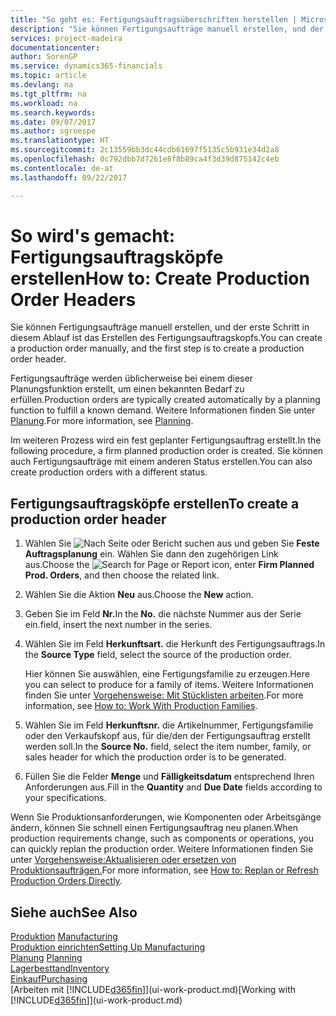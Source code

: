 ```yaml
---
title: "So geht es: Fertigungsauftragsüberschriften herstellen | Microsoft Docs"
description: "Sie können Fertigungsaufträge manuell erstellen, und der erste Schritt in diesem Ablauf ist das Erstellen des Fertigungsauftragskopfs."
services: project-madeira
documentationcenter: 
author: SorenGP
ms.service: dynamics365-financials
ms.topic: article
ms.devlang: na
ms.tgt_pltfrm: na
ms.workload: na
ms.search.keywords: 
ms.date: 09/07/2017
ms.author: sgroespe
ms.translationtype: HT
ms.sourcegitcommit: 2c13559bb3dc44cdb61697f5135c5b931e34d2a8
ms.openlocfilehash: 0c792dbb7d7261e8f8b89ca4f3d39d875142c4eb
ms.contentlocale: de-at
ms.lasthandoff: 09/22/2017

---
```

# <a name="how-to-create-production-order-headers"></a><span data-ttu-id="f6ea3-103">So wird's gemacht: Fertigungsauftragsköpfe erstellen</span><span class="sxs-lookup"><span data-stu-id="f6ea3-103">How to: Create Production Order Headers</span></span>
<span data-ttu-id="f6ea3-104">Sie können Fertigungsaufträge manuell erstellen, und der erste Schritt in diesem Ablauf ist das Erstellen des Fertigungsauftragskopfs.</span><span class="sxs-lookup"><span data-stu-id="f6ea3-104">You can create a production order manually, and the first step is to create a production order header.</span></span>

<span data-ttu-id="f6ea3-105">Fertigungsaufträge werden üblicherweise bei einem dieser Planungsfunktion erstellt, um einen bekannten Bedarf zu erfüllen.</span><span class="sxs-lookup"><span data-stu-id="f6ea3-105">Production orders are typically created automatically by a planning function to fulfill a known demand.</span></span> <span data-ttu-id="f6ea3-106">Weitere Informationen finden Sie unter [Planung](production-planning.md).</span><span class="sxs-lookup"><span data-stu-id="f6ea3-106">For more information, see [Planning](production-planning.md).</span></span>   

<span data-ttu-id="f6ea3-107">Im weiteren Prozess wird ein fest geplanter Fertigungsauftrag erstellt.</span><span class="sxs-lookup"><span data-stu-id="f6ea3-107">In the following procedure, a firm planned production order is created.</span></span> <span data-ttu-id="f6ea3-108">Sie können auch Fertigungsaufträge mit einem anderen Status erstellen.</span><span class="sxs-lookup"><span data-stu-id="f6ea3-108">You can also create production orders with a different status.</span></span>  

## <a name="to-create-a-production-order-header"></a><span data-ttu-id="f6ea3-109">Fertigungsauftragsköpfe erstellen</span><span class="sxs-lookup"><span data-stu-id="f6ea3-109">To create a production order header</span></span>  
1.  <span data-ttu-id="f6ea3-110">Wählen Sie ![Nach Seite oder Bericht suchen](media/ui-search/search_small.png "Symbol nach Seite oder Bericht suchen ") aus und geben Sie **Feste Auftragsplanung** ein. Wählen Sie dann den zugehörigen Link aus.</span><span class="sxs-lookup"><span data-stu-id="f6ea3-110">Choose the ![Search for Page or Report](media/ui-search/search_small.png "Search for Page or Report icon") icon, enter **Firm Planned Prod. Orders**, and then choose the related link.</span></span>  
2.  <span data-ttu-id="f6ea3-111">Wählen Sie die Aktion **Neu** aus.</span><span class="sxs-lookup"><span data-stu-id="f6ea3-111">Choose the **New** action.</span></span>  
3.  <span data-ttu-id="f6ea3-112">Geben Sie im Feld **Nr.**</span><span class="sxs-lookup"><span data-stu-id="f6ea3-112">In the **No.**</span></span> <span data-ttu-id="f6ea3-113">die nächste Nummer aus der Serie ein.</span><span class="sxs-lookup"><span data-stu-id="f6ea3-113">field, insert the next number in the series.</span></span>  
4.  <span data-ttu-id="f6ea3-114">Wählen Sie im Feld **Herkunftsart.** die Herkunft des Fertigungsauftrags.</span><span class="sxs-lookup"><span data-stu-id="f6ea3-114">In the **Source Type** field, select the source of the production order.</span></span>

    <span data-ttu-id="f6ea3-115">Hier können Sie auswählen, eine Fertigungsfamilie zu erzeugen.</span><span class="sxs-lookup"><span data-stu-id="f6ea3-115">Here you can select to produce for a family of items.</span></span> <span data-ttu-id="f6ea3-116">Weitere Informationen finden Sie unter [Vorgehensweise: Mit Stücklisten arbeiten](production-how-work-family.md).</span><span class="sxs-lookup"><span data-stu-id="f6ea3-116">For more information, see [How to: Work With Production Families](production-how-work-family.md).</span></span>
5.  <span data-ttu-id="f6ea3-117">Wählen Sie im Feld **Herkunftsnr.** die Artikelnummer, Fertigungsfamilie oder den Verkaufskopf aus, für die/den der Fertigungsauftrag erstellt werden soll.</span><span class="sxs-lookup"><span data-stu-id="f6ea3-117">In the **Source No.** field, select the item number, family, or sales header for which the production order is to be generated.</span></span>  
6.  <span data-ttu-id="f6ea3-118">Füllen Sie die Felder **Menge** und **Fälligkeitsdatum** entsprechend Ihren Anforderungen aus.</span><span class="sxs-lookup"><span data-stu-id="f6ea3-118">Fill in the **Quantity** and **Due Date** fields according to your specifications.</span></span>  

<span data-ttu-id="f6ea3-119">Wenn Sie Produktionsanforderungen, wie Komponenten oder Arbeitsgänge ändern, können Sie schnell  einen Fertigungsauftrag neu planen.</span><span class="sxs-lookup"><span data-stu-id="f6ea3-119">When production requirements change, such as components or operations, you can quickly replan the production order.</span></span> <span data-ttu-id="f6ea3-120">Weitere Informationen finden Sie unter [Vorgehensweise:Aktualisieren oder ersetzen von Produktionsaufträgen.](production-how-to-replan-refresh-production-orders.md)</span><span class="sxs-lookup"><span data-stu-id="f6ea3-120">For more information, see [How to: Replan or Refresh Production Orders Directly](production-how-to-replan-refresh-production-orders.md).</span></span> 

## <a name="see-also"></a><span data-ttu-id="f6ea3-121">Siehe auch</span><span class="sxs-lookup"><span data-stu-id="f6ea3-121">See Also</span></span>  
<span data-ttu-id="f6ea3-122">[Produktion](production-manage-manufacturing.md)  </span><span class="sxs-lookup"><span data-stu-id="f6ea3-122">[Manufacturing](production-manage-manufacturing.md)  </span></span>  
[<span data-ttu-id="f6ea3-123">Produktion einrichten</span><span class="sxs-lookup"><span data-stu-id="f6ea3-123">Setting Up Manufacturing</span></span>](production-configure-production-processes.md)  
<span data-ttu-id="f6ea3-124">[Planung](production-planning.md)    </span><span class="sxs-lookup"><span data-stu-id="f6ea3-124">[Planning](production-planning.md)    </span></span>  
[<span data-ttu-id="f6ea3-125">Lagerbesttand</span><span class="sxs-lookup"><span data-stu-id="f6ea3-125">Inventory</span></span>](inventory-manage-inventory.md)  
[<span data-ttu-id="f6ea3-126">Einkauf</span><span class="sxs-lookup"><span data-stu-id="f6ea3-126">Purchasing</span></span>](purchasing-manage-purchasing.md)  
<span data-ttu-id="f6ea3-127">[Arbeiten mit [!INCLUDE[d365fin](includes/d365fin_md.md)]](ui-work-product.md)</span><span class="sxs-lookup"><span data-stu-id="f6ea3-127">[Working with [!INCLUDE[d365fin](includes/d365fin_md.md)]](ui-work-product.md)</span></span>

